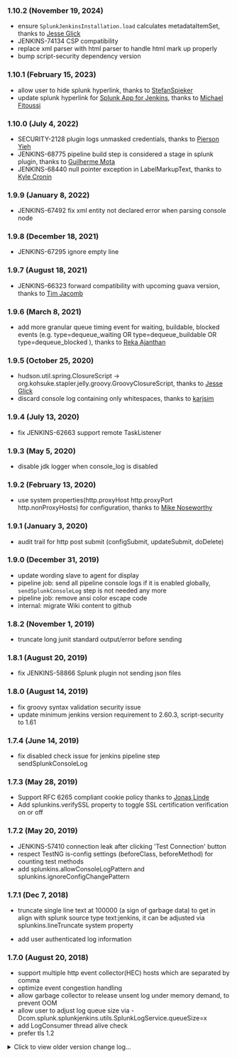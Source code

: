 ### 1.10.2 (November 19, 2024)
- ensure `SplunkJenkinsInstallation.load` calculates metadataItemSet, thanks to [Jesse Glick](https://github.com/jglick)
- JENKINS-74134 CSP compatibility
- replace xml parser with html parser to handle html mark up properly
- bump script-security dependency version

### 1.10.1 (February 15, 2023)
- allow user to hide splunk hyperlink, thanks to [StefanSpieker](https://github.com/StefanSpieker)
- update splunk hyperlink for [Splunk App for Jenkins](https://splunkbase.splunk.com/app/3332), thanks to [Michael Fitoussi](https://github.com/mifitous)

### 1.10.0 (July 4, 2022)
- SECURITY-2128 plugin logs unmasked credentials, thanks to [Pierson Yieh](https://github.com/pyieh)
- JENKINS-68775 pipeline build step is considered a stage in splunk plugin, thanks to [Guilherme Mota](https://github.com/guilhermemotadock)
- JENKINS-68440 null pointer exception in LabelMarkupText, thanks to [Kyle Cronin](https://github.com/cronik)

### 1.9.9 (January 8, 2022)
- JENKINS-67492 fix xml entity not declared error when parsing console node
### 1.9.8 (December 18, 2021)
- JENKINS-67295 ignore empty line
### 1.9.7 (August 18, 2021)
- JENKINS-66323 forward compatibility with upcoming guava version, thanks to [Tim Jacomb](https://github.com/timja)
### 1.9.6 (March 8, 2021)
- add more granular queue timing event for waiting, buildable, blocked events (e.g. type=dequeue_waiting OR type=dequeue_buildable OR type=dequeue_blocked ), thanks to [Reka Ajanthan](https://github.com/rekathiru)

### 1.9.5 (October 25, 2020) 
- hudson.util.spring.ClosureScript → org.kohsuke.stapler.jelly.groovy.GroovyClosureScript, thanks to [Jesse Glick](https://github.com/jglick)
- discard console log containing only whitespaces, thanks to [karjsim](https://github.com/karjsim)

### 1.9.4 (July 13, 2020) 
- fix JENKINS-62663 support remote TaskListener

### 1.9.3 (May 5, 2020) 
- disable jdk logger when console_log is disabled

### 1.9.2 (February 13, 2020) 
-   use system properties(http.proxyHost http.proxyPort http.nonProxyHosts) for configuration, thanks to [Mike Noseworthy](https://github.com/noseworthy)

### 1.9.1 (January 3, 2020) 
-   audit trail for http post submit (configSubmit, updateSubmit, doDelete)

### 1.9.0 (December 31, 2019)
-   update wording slave to agent for display
-   pipeline job: send all pipeline console logs if it is enabled globally, `sendSplunkConsoleLog` step is not needed any more
-   pipeline job: remove ansi color escape code
-   internal: migrate Wiki content to github 

### 1.8.2 (November 1, 2019) 
-   truncate long junit standard output/error before sending

### 1.8.1 (August 20, 2019) 

-   fix JENKINS-58866 Splunk plugin not sending json files

### 1.8.0 (August 14, 2019) 

-   fix groovy syntax validation security issue
-   update minimum jenkins version requirement to 2.60.3, script-security
    to 1.61

### 1.7.4 (June 14, 2019) 

-   fix disabled check issue for jenkins pipeline
    step sendSplunkConsoleLog

### 1.7.3 (May 28, 2019) 

-   Support RFC 6265 compliant cookie policy thanks to [Jonas Linde](https://github.com/krakan)
-   Add splunkins.verifySSL property to toggle SSL certification
    verification on or off

### 1.7.2 (May 20, 2019) 

-   JENKINS-57410 connection leak after clicking 'Test Connection'
    button
-   respect TestNG is-config settings (beforeClass, beforeMethod) for
    counting test methods
-   add splunkins.allowConsoleLogPattern and
    splunkins.ignoreConfigChangePattern

### 1.7.1 (Dec 7, 2018)  

-   truncate single line text at 100000 (a sign of garbage data) to get
    in align with splunk source type text:jenkins, it can be adjusted
    via splunkins.lineTruncate system property

-   add user authenticated log information

### 1.7.0 (August 20, 2018)  

-   support multiple http event collector(HEC) hosts which are separated
    by comma
-   optimize event congestion handling
-   allow garbage collector to release unsent log under memory demand,
    to prevent OOM
-   allow user to adjust log queue size via
    -Dcom.splunk.splunkjenkins.utils.SplunkLogService.queueSize=x
-   add LogConsumer thread alive check
-   prefer tls 1.2

  
<details>
 <summary>Click to view older version change log...</summary>
  

### 1.6.3 (Dec 1, 2017)  

-   fix configuration migration issue for versions prior to 1.5.0

### 1.6.2 (Nov 28, 2017)  

-   defer LogHandler hook registration
-   add covered number and total number in addition to percentage for
    code coverage (index=jenkins event\_tag=coverage)

### 1.6.1 (Oct 15, 2017)  

-   remove restricted computer.getDisplayExecutors api call
-   add splunkins.buffer property which can be added to jenkins start up
    parameter (such as -Dsplunkins.buffer=4096) to adjust console log
    buffer

### 1.6.0 (August 15, 2017)  

-   add splunkins.getJunitReport(int pageSize, List\<String\>
    ignoredTestResultActions = null) which allow user to ignore specific
    test result formats

-   unify junit test results with xunit and cucumber test results

-   defer updateCache operation to JOB\_LOADED phase

-   send JVM memory pool usage,  can be searched via

    ``` syntaxhighlighter-pre
    index="jenkins_statistics" event_tag=jvm_memory
    ```

### 1.5.3 (July 25, 2017)  

-   fix SECURITY-479 (Arbitrary code execution vulnerability in rare
    circumstances)

### 1.5.2 (May 22, 2017)  

-   convert Float.NaN or Double.NaN to null
-   make sure workspace exists before sending files, thanks
    to [ctran](https://github.com/ctran)
-   fix Log type and allow verbose logging

### 1.5.1 (April 24, 2017)  

-   Fix log congestion issue when slave launcher generated verbose logs
    during Jenkins restart phase

### 1.5.0 (April 16, 2017)  

-   Use SecureGroovyScript to address security issues mentioned
    on <https://jenkins.io/security/advisory/2017-04-10/> . If you hit
    errors like   

    ``` console-output
    org.jenkinsci.plugins.scriptsecurity.scripts.UnapprovedUsageException: script not yet approved for use
    ```
      
    you need go to "Manage Jenkins -\> In-process Script Approval"
     (JENKINS\_URL/scriptApproval) page to review the script and approve it.

-   Add support for [jacoco-plugin](https://wiki.jenkins-ci.org/display/JENKINS/JaCoCo+Plugin)

### 1.4.3 (Mar 3, 2017)

-   Do not extract scm info for job start event, since the info maybe
    obtained from last build, not current build
-   Add null check for Node
-   Use job's full name instead of url to get compliance with
    env.JOB\_NAME

### 1.4.2 (Jan 4, 2017)

-   Improve retry handling when Splunk is busy

### 1.4.1 (Dec 19, 2016)

-   Send separate event for running jobs, used for long running job
    alert

### 1.4 (Dec 19, 2016)

-   Support Coverage Report generated by [Clover plugin](https://wiki.jenkins-ci.org/display/JENKINS/Clover+Plugin) and [Cobertura
    plugin](https://wiki.jenkins-ci.org/display/JENKINS/Cobertura+Plugin)
-   Rewrite the metadata configuration page to improve the readability.
-   Shaded org.apache.http package to avoid conflicts with other plugin
    which is using an older version
-   Improve http posting performance by using Gzip.

### 1.3.1 (Oct 27, 2016)

-   Masked Password parameter, send \*\*\*
-   Do not send whole Environment variable list, only send build
    parameters.
-   Added BuildInfoArchiver to send historical data

### 1.3 (Oct 19, 2016)

-   Support Test Report generated by [cucumber-testresult-plugin](https://wiki.jenkins-ci.org/display/JENKINS/Cucumber+Test+Result+Plugin)
-   FIXED TestNG Summary Display issue

### 1.2 (Oct 16, 2016)

-   Support Test Report generated by [TestNG plugin](https://wiki.jenkins-ci.org/display/JENKINS/testng-plugin)

### 1.1 (Oct 14, 2016)

-   Simplify metadata configuration
-   Fixed No signature of method: static
    com.splunk.splunkjenkins.utils.LogEventHelper.sendFiles() is
    applicable for argument types:
    (org.jenkinsci.plugins.workflow.job.WorkflowRun ...

### 1.0 (Oct 8, 2016)

-   Initial release

</details>